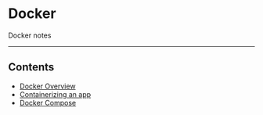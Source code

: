 # Docker

Docker notes
- - - -

## Contents

* [Docker Overview](https://github.com/Sam-Ballantyne/DevNotes/blob/main/Docker/dockerOverview.md)
* [Containerizing an app](https://github.com/Sam-Ballantyne/DevNotes/blob/main/Docker/containerizingAnApp.md)
* [Docker Compose](https://github.com/Sam-Ballantyne/DevNotes/blob/main/Docker/dockerCompose.md)
